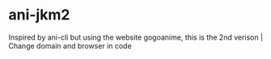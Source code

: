 # ani-jkm2
Inspired by ani-cli but using the website gogoanime, this is the 2nd verison |
Change domain and browser in code
